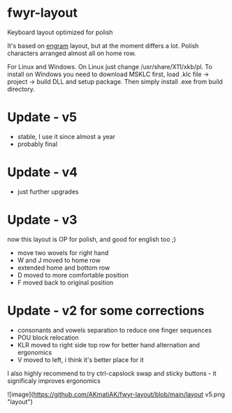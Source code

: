 # fwyr-layout
Keyboard layout optimized for polish

It's based on [engram](https://github.com/binarybottle/engram/) layout, but at the moment differs a lot. Polish characters arranged almost all on home row.

For Linux and Windows. On Linux just change /usr/share/X11/xkb/pl. To install on Windows you need to download MSKLC first, load .klc file -> project -> build DLL and setup package. Then simply install .exe from build directory.

# Update - v5
- stable, I use it since almost a year
- probably final

# Update - v4
- just further upgrades

# Update - v3
now this layout is OP for polish, and good for english too ;)
- move two wovels for right hand
- W and J moved to home row
- extended home and bottom row
- D moved to more comfortable position
- F moved back to original position


# Update - v2 for some corrections
- consonants and vowels separation to reduce one finger sequences
- POU block relocation
- KLR moved to right side top row for better hand alternation and ergonomics
- V moved to left, i think it's better place for it

I also highly recommend to try ctrl-capslock swap and sticky buttons - it significaly improves ergonomics


![image](https://github.com/AKmatiAK/fwyr-layout/blob/main/layout v5.png "layout")
